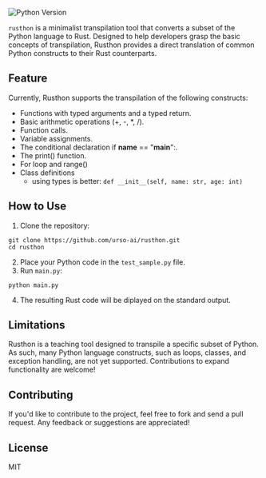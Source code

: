 ![Python Version](https://img.shields.io/badge/python-3.11.4-blue)


`rusthon` is a minimalist transpilation tool that converts a subset of the Python language to Rust. Designed to help developers grasp the basic concepts of transpilation, Rusthon provides a direct translation of common Python constructs to their Rust counterparts.

## Feature
Currently, Rusthon supports the transpilation of the following constructs:

- Functions with typed arguments and a typed return.
- Basic arithmetic operations (+, -, *, /).
- Function calls.
- Variable assignments.
- The conditional declaration if __name__ == "__main__":.
- The print() function.
- For loop and range()
- Class definitions
    - using types is better: `def __init__(self, name: str, age: int)`

## How to Use
1. Clone the repository:
```
git clone https://github.com/urso-ai/rusthon.git
cd rusthon
```
2. Place your Python code in the `test_sample.py` file.
3. Run `main.py`:
```
python main.py
```
4. The resulting Rust code will be diplayed on the standard output.

## Limitations
Rusthon is a teaching tool designed to transpile a specific subset of Python. As such, many Python language constructs, such as loops, classes, and exception handling, are not yet supported. Contributions to expand functionality are welcome!

## Contributing
If you'd like to contribute to the project, feel free to fork and send a pull request. Any feedback or suggestions are appreciated!

## License
MIT

